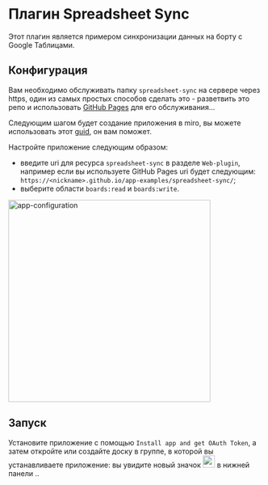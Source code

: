 # Плагин Spreadsheet Sync

Этот плагин является примером синхронизации данных на борту с Google Таблицами.

## Конфигурация

Вам необходимо обслуживать папку `spreadsheet-sync` на сервере через https, один из самых простых способов сделать это - разветвить это репо и использовать [GitHub Pages](https://pages.github.com/) для его обслуживания...

Следующим шагом будет создание приложения в miro, вы можете использовать этот [guid](https://developers.miro.com/docs/getting-started), он вам поможет.

Настройте приложение следующим образом:

- введите uri для ресурса `spreadsheet-sync` в разделе `Web-plugin`, например если вы используете GitHub Pages uri будет следующим: `https://<nickname>.github.io/app-examples/spreadsheet-sync/`;
- выберите области `boards:read` и `boards:write`.

<img src="images/app-configuration.png" width="400px" alt="app-configuration" />

## Запуск

Установите приложение с помощью `Install app and get OAuth Token`, а затем откройте или создайте доску в группе, в которой вы устанавливаете приложение: вы увидите новый значок <img src="images/spreadsheet-sync.svg" width="24" height="24" style="display: inline;"/> в нижней панели ..
